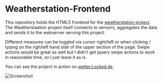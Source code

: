 Weatherstation-Frontend
=======================

This repository holds the HTML5 frontend for the [weatherstation project](https://github.com/locked-fg/Weatherstation).
The Weatherstaation project itself connects to sensors, aggregates the data and sends it to the webserver serving this project.

Different measures can be toggled via cursor right/left or when clicking / typing on the righ/left hand side of the upper section of the page.
Swipe actions would be great as well but I didn't get jquery swipe actions to work in reasonable time, so I just leave it as is.

You can see the project in action on [wetter.Locked.de](http://wetter.Locked.de).

![Screenshot](https://raw.githubusercontent.com/locked-fg/Weatherstation/master/screenshot.png "Screenshot")

